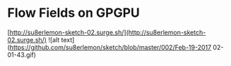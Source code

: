 # Flow Fields on GPGPU
[http://su8erlemon-sketch-02.surge.sh/](http://su8erlemon-sketch-02.surge.sh/)
![alt text](https://github.com/su8erlemon/sketch/blob/master/002/Feb-19-2017 02-01-43.gif)
